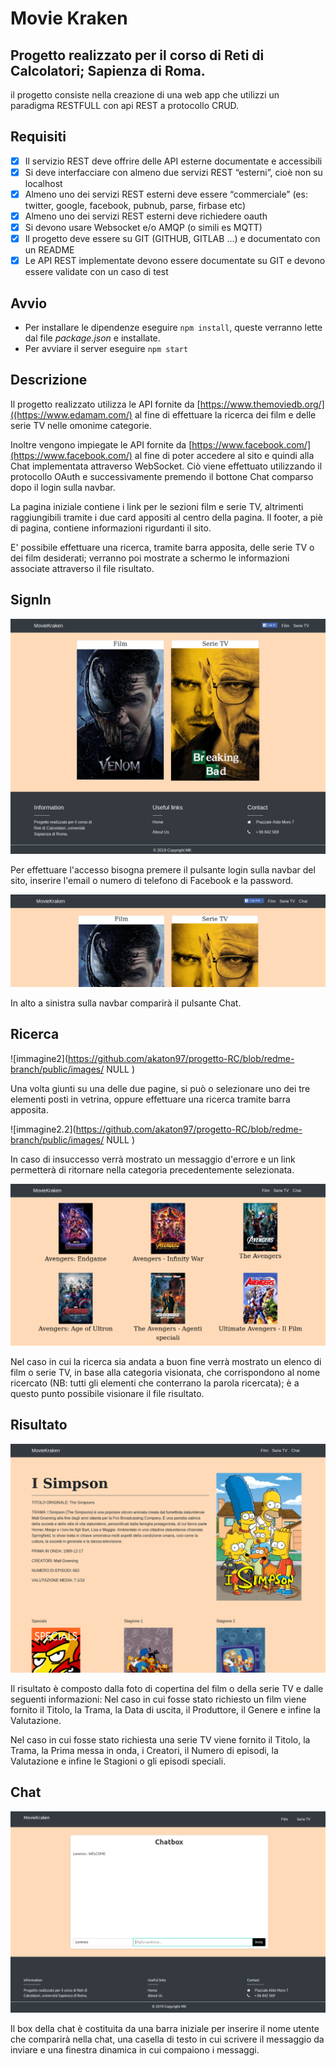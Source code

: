 # Movie Kraken 
## Progetto realizzato per il corso di Reti di Calcolatori; Sapienza di Roma.

il progetto consiste nella creazione di una web app che utilizzi un paradigma RESTFULL con api REST a protocollo CRUD.

## Requisiti

- [x] Il servizio REST deve offrire delle API esterne documentate e accessibili
- [x] Si deve interfacciare con almeno due servizi REST “esterni”, cioè non su localhost
- [x] Almeno uno dei servizi REST esterni deve essere “commerciale” (es: twitter, google, facebook, pubnub, parse, firbase etc)
- [x] Almeno uno dei servizi REST esterni deve richiedere oauth
- [x] Si devono usare Websocket e/o AMQP (o simili es MQTT)
- [x] Il progetto deve essere su GIT (GITHUB, GITLAB ...) e documentato con un README
- [x] Le API  REST implementate devono essere documentate su GIT e devono essere validate con un caso di test 

## Avvio

- Per installare le dipendenze eseguire `npm install`, queste verranno lette dal file _package.json_ e installate.
- Per avviare il server eseguire `npm start`

## Descrizione

Il progetto realizzato utilizza le API fornite da [https://www.themoviedb.org/]((https://www.edamam.com/) al fine di effettuare la ricerca dei film e delle serie TV nelle omonime categorie.

Inoltre vengono impiegate le API fornite da [https://www.facebook.com/](https://www.facebook.com/) al fine di poter accedere al sito e quindi alla Chat implementata attraverso WebSocket. Ciò viene effettuato utilizzando il protocollo OAuth e successivamente premendo il bottone Chat comparso dopo il login sulla navbar.

La pagina iniziale contiene i link per le sezioni film e serie TV, altrimenti raggiungibili tramite i due card appositi al centro della pagina. Il footer, a piè di pagina, contiene informazioni rigurdanti il sito. 

E' possibile effettuare una ricerca, tramite barra apposita, delle serie TV o dei film desiderati; verranno poi mostrate a schermo le informazioni associate attraverso il file risultato. 


## SignIn

![immagine1](https://github.com/akaton97/progetto-RC/blob/redme-branch/public/images/HomeRC.png)

Per effettuare l'accesso bisogna premere il pulsante login sulla navbar del sito, inserire l'email o numero di telefono di Facebook e la password.

![immagine1.2](https://github.com/akaton97/progetto-RC/blob/redme-branch/public/images/LogoutRC.png)

In alto a sinistra sulla navbar comparirà il pulsante Chat.

## Ricerca

![immagine2](https://github.com/akaton97/progetto-RC/blob/redme-branch/public/images/         NULL         )

Una volta giunti su una delle due pagine, si può o selezionare uno dei tre elementi posti in vetrina, oppure effettuare una ricerca tramite barra apposita.

![immagine2.2](https://github.com/akaton97/progetto-RC/blob/redme-branch/public/images/       NULL         )

In caso di insuccesso verrà mostrato un messaggio d'errore e un link permetterà di ritornare nella categoria precedentemente selezionata.

![immagine2.3](https://github.com/akaton97/progetto-RC/blob/redme-branch/public/images/Schermata_film.png)

Nel caso in cui la ricerca sia andata a buon fine verrà mostrato un elenco di film o serie TV, in base alla categoria visionata, che corrispondono al nome ricercato (NB: tutti gli elementi che conterrano la parola ricercata); è a questo punto possibile visionare il file risultato.

## Risultato

![immagine3](https://github.com/akaton97/progetto-RC/blob/redme-branch/public/images/Risultato_SerieTV.png)

Il risultato è composto dalla foto di copertina del film o della serie TV e dalle seguenti informazioni:
Nel caso in cui fosse stato richiesto un film viene fornito il Titolo, la Trama, la Data di uscita, il Produttore, il Genere e infine la Valutazione.

Nel caso in cui fosse stato richiesta una serie TV viene fornito il Titolo, la Trama, la Prima messa in onda, i Creatori, il Numero di episodi, la Valutazione e infine le Stagioni o gli episodi speciali.

## Chat

![immagine4](https://github.com/akaton97/progetto-RC/blob/redme-branch/public/images/Chatroom.png)

Il box della chat è costituita da una barra iniziale per inserire il nome utente che comparirà nella chat, una casella di testo in cui scrivere il messaggio da inviare e una finestra dinamica in cui compaiono i messaggi.
